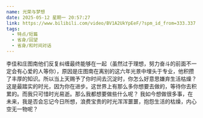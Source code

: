 ```yaml
---
name: 光荣与梦想
date: 2025-05-12 星期一 20:57:27
link: https://www.bilibili.com/video/BV1A2UkYpEeF/?spm_id_from=333.337.search-card.all.click&vd_source=f5360c5c3bed598de79c1f072bcf65f4
tags:
  - 特点/短篇
  - 省身/回望
  - 省身/和时间对话
---
```


李佳和庄图南他们反复纠缠最终能够在一起（虽然过于理想，努力奋斗的前面不一定会有心爱的人等你），原因是庄图南在离别的这六年光景中埋头于专业，他积攒了丰厚的知识。所以当上天赐予了你时间去沉淀时，你怎么好意思嫌弃生活枯燥？这是最踏实的时光，因为你在进步。这世界上有那么多你想要去做的，等待你去积累的。而我只可惜时光易逝。那么我都想要做些什么呢？
我如今想做很多事，在未来，我是否会忘记今日所想，浪费宝贵的时光浑浑噩噩，抱怨生活的枯燥，内心空无一物呢？

